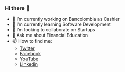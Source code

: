 ### Hi there 👋

<!--
**gatordz05/gatordz05** is a ✨ _special_ ✨ repository because its `README.md` (this file) appears on your GitHub profile.-->


- 🔭 I’m currently working on Bancolombia as Cashier
- 🌱 I’m currently learning Software Development
- 👯 I’m looking to collaborate on Startups
- 💬 Ask me about Financial Education
- 📫 How to find me: 
    - [Twitter](https://twitter.com/@gatordz05)
    - [Facebook](https://facebook.com/gatordz05)
    - [YouTube](https://www.youtube.com/channel/UCCAS8G1qCjt5dSlSDCx-dtg)
    - [Linkedin](https://www.linkedin.com/in/german-antonio-torres-avila-16925296/)

